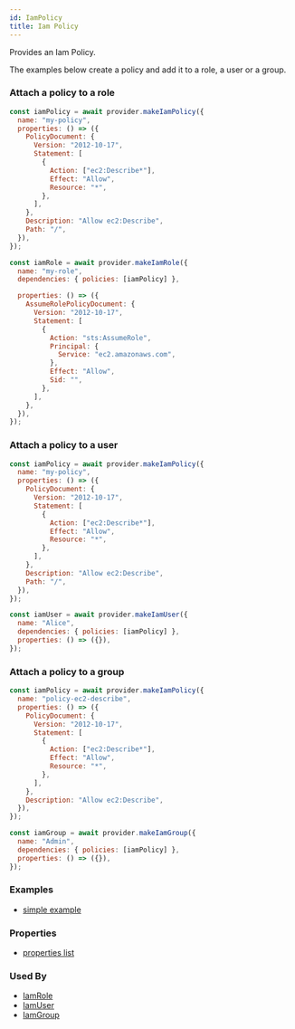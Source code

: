```yaml
---
id: IamPolicy
title: Iam Policy
---
```


Provides an Iam Policy.

The examples below create a policy and add it to a role, a user or a group.

### Attach a policy to a role

```js
const iamPolicy = await provider.makeIamPolicy({
  name: "my-policy",
  properties: () => ({
    PolicyDocument: {
      Version: "2012-10-17",
      Statement: [
        {
          Action: ["ec2:Describe*"],
          Effect: "Allow",
          Resource: "*",
        },
      ],
    },
    Description: "Allow ec2:Describe",
    Path: "/",
  }),
});

const iamRole = await provider.makeIamRole({
  name: "my-role",
  dependencies: { policies: [iamPolicy] },

  properties: () => ({
    AssumeRolePolicyDocument: {
      Version: "2012-10-17",
      Statement: [
        {
          Action: "sts:AssumeRole",
          Principal: {
            Service: "ec2.amazonaws.com",
          },
          Effect: "Allow",
          Sid: "",
        },
      ],
    },
  }),
});
```

### Attach a policy to a user

```js
const iamPolicy = await provider.makeIamPolicy({
  name: "my-policy",
  properties: () => ({
    PolicyDocument: {
      Version: "2012-10-17",
      Statement: [
        {
          Action: ["ec2:Describe*"],
          Effect: "Allow",
          Resource: "*",
        },
      ],
    },
    Description: "Allow ec2:Describe",
    Path: "/",
  }),
});

const iamUser = await provider.makeIamUser({
  name: "Alice",
  dependencies: { policies: [iamPolicy] },
  properties: () => ({}),
});
```

### Attach a policy to a group

```js
const iamPolicy = await provider.makeIamPolicy({
  name: "policy-ec2-describe",
  properties: () => ({
    PolicyDocument: {
      Version: "2012-10-17",
      Statement: [
        {
          Action: ["ec2:Describe*"],
          Effect: "Allow",
          Resource: "*",
        },
      ],
    },
    Description: "Allow ec2:Describe",
  }),
});

const iamGroup = await provider.makeIamGroup({
  name: "Admin",
  dependencies: { policies: [iamPolicy] },
  properties: () => ({}),
});
```

### Examples

- [simple example](https://github.com/grucloud/grucloud/blob/main/examples/aws/iam/iac.js)

### Properties

- [properties list](https://docs.aws.amazon.com/AWSJavaScriptSDK/latest/AWS/IAM.html#createPolicy-property)

### Used By

- [IamRole](./IamRole)
- [IamUser](./IamUser)
- [IamGroup](./IamGroup)
